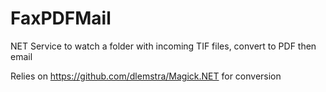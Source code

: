 # FaxPDFMail
NET Service to watch a folder with incoming TIF files, convert to PDF then email

Relies on https://github.com/dlemstra/Magick.NET for conversion
